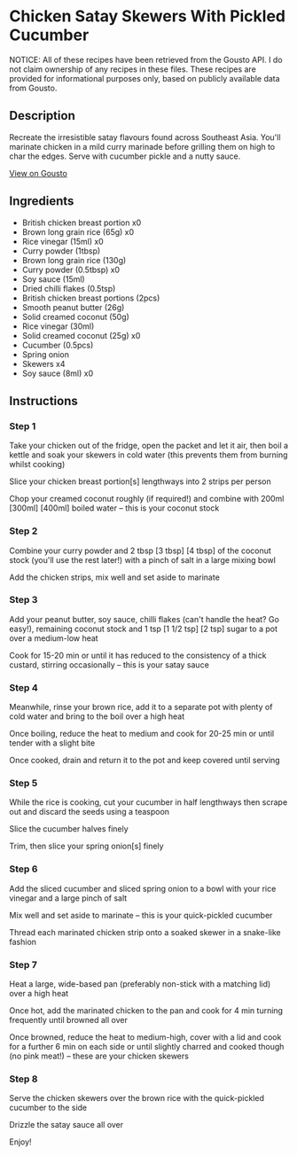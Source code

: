 # Chicken Satay Skewers With Pickled Cucumber

NOTICE: All of these recipes have been retrieved from the Gousto API. I do not claim ownership of any recipes in these files. These recipes are provided for informational purposes only, based on publicly available data from Gousto.

## Description

Recreate the irresistible satay flavours found across Southeast Asia. You'll marinate chicken in a mild curry marinade before grilling them on high to char the edges. Serve with cucumber pickle and a nutty sauce. 

[View on Gousto](https://www.gousto.co.uk/recipes/cookbook/chicken-satay-skewers-with-cucumber-pickle)

## Ingredients

- British chicken breast portion x0
- Brown long grain rice (65g) x0
- Rice vinegar (15ml) x0
- Curry powder (1tbsp)
- Brown long grain rice (130g)
- Curry powder (0.5tbsp) x0
- Soy sauce (15ml)
- Dried chilli flakes (0.5tsp)
- British chicken breast portions (2pcs)
- Smooth peanut butter (26g)
- Solid creamed coconut (50g)
- Rice vinegar (30ml)
- Solid creamed coconut (25g) x0
- Cucumber (0.5pcs)
- Spring onion
- Skewers x4
- Soy sauce (8ml) x0

## Instructions


### Step 1

Take your chicken out of the fridge, open the packet and let it air, then boil a kettle and soak your skewers in cold water (this prevents them from burning whilst cooking)

Slice your chicken breast portion[s] lengthways into 2 strips per person

Chop your creamed coconut roughly (if required!) and combine with 200ml <span class="text-purple">[300ml]</span> <span class="text-danger">[400ml]</span> boiled water – this is your coconut stock


### Step 2

Combine your curry powder and 2 tbsp<span class="text-purple"> [3 tbsp] </span><span class="text-danger">[4 tbsp]</span> of the coconut stock (you'll use the rest later!) with a pinch of salt in a large mixing bowl

Add the chicken strips, mix well and set aside to marinate


### Step 3

Add your peanut butter, soy sauce, chilli flakes (can't handle the heat? Go easy!), remaining coconut stock and 1 tsp <span class="text-purple">[1 1/2 tsp] </span><span class="text-danger">[2 tsp]</span> sugar to a pot over a medium-low heat

Cook for 15-20 min or until it has reduced to the consistency of a thick custard, stirring occasionally – this is your satay sauce


### Step 4

Meanwhile, rinse your brown rice, add it to a separate pot with plenty of cold water and bring to the boil over a high heat

Once boiling, reduce the heat to medium and cook for 20-25 min or until tender with a slight bite

Once cooked, drain and return it to the pot and keep covered until serving


### Step 5

While the rice is cooking, cut your cucumber in half lengthways then scrape out and discard the seeds using a teaspoon

Slice the cucumber halves finely

Trim, then slice your spring onion[s] finely


### Step 6

Add the sliced cucumber and sliced spring onion to a bowl with your rice vinegar and a large pinch of salt

Mix well and set aside to marinate – this is your quick-pickled cucumber

Thread each marinated chicken strip onto a soaked skewer in a snake-like fashion


### Step 7

Heat a large, wide-based pan (preferably non-stick with a matching lid) over a high heat

Once hot, add the marinated chicken to the pan and cook for 4 min turning frequently until browned all over

Once browned, reduce the heat to medium-high, cover with a lid and cook for a further 6 min on each side or until slightly charred and cooked though (no pink meat!) – these are your chicken skewers

### Step 8

Serve the chicken skewers over the brown rice with the quick-pickled cucumber to the side

Drizzle the satay sauce all over

Enjoy!

